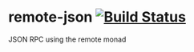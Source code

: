 # remote-json [![Build Status](https://img.shields.io/travis/ku-fpg/remote-json.svg?style=flat)](https://travis-ci.org/ku-fpg/remote-json)
JSON RPC using the remote monad
